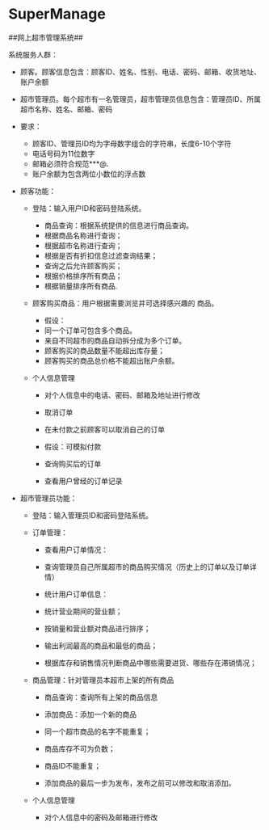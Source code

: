 # SuperManage #

##网上超市管理系统##

系统服务人群：

- 顾客。顾客信息包含：顾客ID、姓名、性别、电话、密码、邮箱、收货地址、账户余额


- 超市管理员。每个超市有一名管理员，超市管理员信息包含：管理员ID、所属超市名称、姓名、邮箱、密码

- 要求：

  - 顾客ID、管理员ID均为字母数字组合的字符串，长度6-10个字符
  - 电话号码为11位数字
  - 邮箱必须符合规范***@***.***
  - 账户余额为包含两位小数位的浮点数

- 顾客功能：

  - 登陆：输入用户ID和密码登陆系统。

    - 商品查询：根据系统提供的信息进行商品查询。
    - 根据商品名称进行查询；
    - 根据超市名称进行查询；
    - 根据是否有折扣信息过滤查询结果；
    - 查询之后允许顾客购买；
    - 根据价格排序所有商品；
    - 根据销量排序所有商品.

  - 顾客购买商品：用户根据需要浏览并可选择感兴趣的
    商品。

    - 假设：
    - 同一个订单可包含多个商品。
    - 来自不同超市的商品自动拆分成为多个订单。
    - 顾客购买的商品数量不能超出库存量；
    - 顾客购买的商品总价格不能超出账户余额。

  - 个人信息管理

    - 对个人信息中的电话、密码、邮箱及地址进行修改


    - 取消订单


    - 在未付款之前顾客可以取消自己的订单


    - 假设：可模拟付款


    - 查询购买后的订单


    - 查看用户曾经的订单记录

- 超市管理员功能：

  - 登陆：输入管理员ID和密码登陆系统。


  - 订单管理：
    - 查看用户订单情况：
    - 查询管理员自己所属超市的商品购买情况（历史上的订单以及订单详情）
    - 统计用户订单信息：


    - 统计营业期间的营业额；


    - 按销量和营业额对商品进行排序；


    - 输出利润最高的商品和最低的商品；


    - 根据库存和销售情况判断商品中哪些需要进货、哪些存在滞销情况；

  - 商品管理：针对管理员本超市上架的所有商品

    - 商品查询：查询所有上架的商品信息


    - 添加商品：添加一个新的商品


    - 同一个超市商品的名字不能重复；


    - 商品库存不可为负数；


    - 商品ID不能重复；


    - 添加商品的最后一步为发布，发布之前可以修改和取消添加。

  - 个人信息管理

    - 对个人信息中的密码及邮箱进行修改
